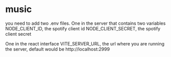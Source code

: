 # music

you need to add two .env files.
One in the server that contains two variables
NODE_CLIENT_ID, the spotify client id
NODE_CLIENT_SECRET, the spotify client secret

One in the react interface
VITE_SERVER_URL, the url where you are running the server, default would be http://localhost:2999
